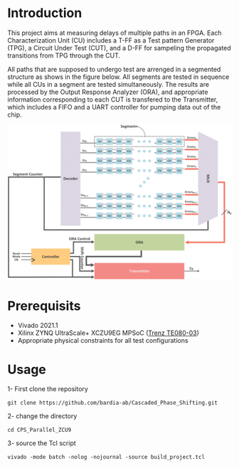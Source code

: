# Introduction
This project aims at measuring delays of multiple paths in an FPGA. 
Each Characterization Unit (CU) includes a T-FF as a Test pattern Generator (TPG), a Circuit Under Test (CUT), and a D-FF for sampeling the propagated transitions from TPG through the CUT.

All paths that are supposed to undergo test are arrenged in a segmented structure as shows in the figure below.
All segments are tested in sequence while all CUs in a segment are tested simultaneously.
The results are processed by the Output Response Analyzer (ORA), and appropriate information corresponding to each CUT is transfered to the Transmitter, which includes a FIFO and a UART controller for pumping data out of the chip.

![circuit](doc/segmented-circuit.png)

# Prerequisits
* Vivado 2021.1
* Xilinx ZYNQ UltraScale+ XCZU9EG MPSoC ([Trenz TE080-03](https://shop.trenz-electronic.de/trenzdownloads/Trenz_Electronic/Modules_and_Module_Carriers/5.2x7.6/TE0808/REV03/Documents/TRM-TE0808-03.pdf))
* Appropriate physical constraints for all test configurations

# Usage
1- First clone the repository
```
git clone https://github.com/bardia-ab/Cascaded_Phase_Shifting.git
```

2- change the directory
```
cd CPS_Parallel_ZCU9
```

3- source the Tcl script
```
vivado -mode batch -nolog -nojournal -source build_project.tcl
```